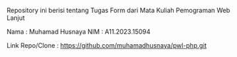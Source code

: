 Repository ini berisi tentang Tugas Form dari Mata Kuliah Pemograman Web Lanjut

Nama : Muhamad Husnaya
NIM  : A11.2023.15094

Link Repo/Clone : https://github.com/muhamadhusnaya/pwl-php.git
